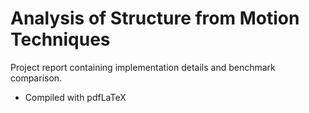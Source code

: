 # Analysis of Structure from Motion Techniques
Project report containing implementation details and benchmark comparison.

- Compiled with pdfLaTeX
